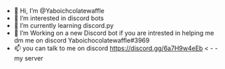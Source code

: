 - 👋 Hi, I’m @Yaboichcolatewaffle
- 👀 I’m interested in discord bots
- 🌱 I’m currently learning discord.py
- 💞️ I’m Working on a new Discord bot if you are intrested in helping me dm me on discord Yaboichocolatewaffle#3969 
- 📫 you can talk to me on discord https://discord.gg/6a7H9w4eEb < - - my server

<!---
Yaboichcolatewaffle/Yaboichcolatewaffle is a ✨ special ✨ repository because its `README.md` (this file) appears on your GitHub profile.
You can click the Preview link to take a look at your changes.
--->

